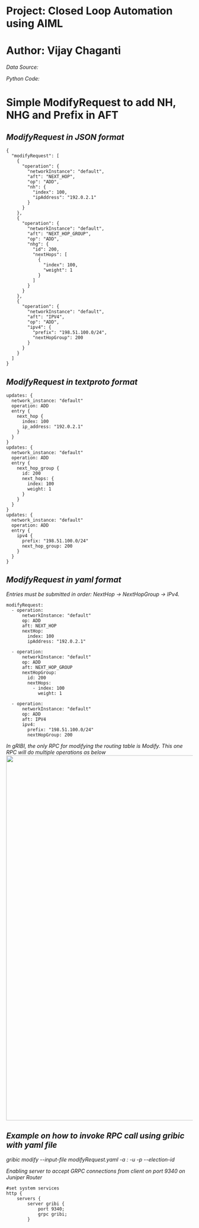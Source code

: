 Project: Closed Loop Automation using AIML
===
# Author: Vijay Chaganti
*Data Source: <URL>*

*Python Code: <URL>*

# Simple ModifyRequest to add NH, NHG and Prefix in AFT
*ModifyRequest in JSON format*
---
```
{
  "modifyRequest": [
    {
      "operation": {
        "networkInstance": "default",
        "aft": "NEXT_HOP",
        "op": "ADD",
        "nh": {
          "index": 100,
          "ipAddress": "192.0.2.1"
        }
      }
    },
    {
      "operation": {
        "networkInstance": "default",
        "aft": "NEXT_HOP_GROUP",
        "op": "ADD",
        "nhg": {
          "id": 200,
          "nextHops": [
            {
              "index": 100,
              "weight": 1
            }
          ]
        }
      }
    },
    {
      "operation": {
        "networkInstance": "default",
        "aft": "IPV4",
        "op": "ADD",
        "ipv4": {
          "prefix": "198.51.100.0/24",
          "nextHopGroup": 200
        }
      }
    }
  ]
}
```

*ModifyRequest in textproto format*
---
```
updates: {
  network_instance: "default"
  operation: ADD
  entry {
    next_hop {
      index: 100
      ip_address: "192.0.2.1"
    }
  }
}
updates: {
  network_instance: "default"
  operation: ADD
  entry {
    next_hop_group {
      id: 200
      next_hops: {
        index: 100
        weight: 1
      }
    }
  }
}
updates: {
  network_instance: "default"
  operation: ADD
  entry {
    ipv4 {
      prefix: "198.51.100.0/24"
      next_hop_group: 200
    }
  }
}
```

*ModifyRequest in yaml format*
---
*Entries must be submitted in order: NextHop → NextHopGroup → IPv4.*
```
modifyRequest:
  - operation:
      networkInstance: "default"
      op: ADD
      aft: NEXT_HOP
      nextHop:
        index: 100
        ipAddress: "192.0.2.1"

  - operation:
      networkInstance: "default"
      op: ADD
      aft: NEXT_HOP_GROUP
      nextHopGroup:
        id: 200
        nextHops:
          - index: 100
            weight: 1

  - operation:
      networkInstance: "default"
      op: ADD
      aft: IPV4
      ipv4:
        prefix: "198.51.100.0/24"
        nextHopGroup: 200
```

*In gRIBI, the only RPC for modifying the routing table is Modify. This one RPC will do multiple operations as below*
<img width="984" src="https://github.com/user-attachments/assets/30b1902b-0438-4f3d-9406-14297946d0f0" />

*Example on how to invoke RPC call using gribic with yaml file*
---
*gribic modify --input-file modifyRequest.yaml -a <server-ip>:<server-port> -u <server-username> -p <server-password> --election-id <controller-electionid>*

*Enabling server to accept GRPC connections from client on port 9340 on Juniper Router*
```
#set system services 
http {
    servers {
        server gribi {
            port 9340;
            grpc gribi;
        }
```
